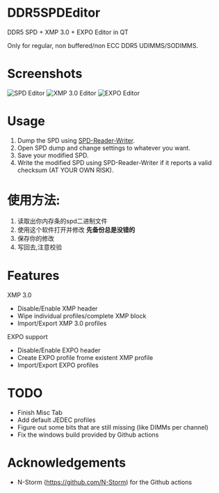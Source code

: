 # DDR5SPDEditor
DDR5 SPD + XMP 3.0 + EXPO Editor in QT

Only for regular, non buffered/non ECC DDR5 UDIMMS/SODIMMS.

# Screenshots
![SPD Editor](Images/jedec.png)
![XMP 3.0 Editor](Images/xmp.png)
![EXPO Editor](Images/expo.png)

# Usage
1. Dump the SPD using [SPD-Reader-Writer](https://github.com/1a2m3/SPD-Reader-Writer).
2. Open SPD dump and change settings to whatever you want.
3. Save your modified SPD.
4. Write the modified SPD using SPD-Reader-Writer if it reports a valid checksum (AT YOUR OWN RISK).

# 使用方法:
1. 读取出你内存条的spd二进制文件
2. 使用这个软件打开并修改 **先备份总是没错的**
3. 保存你的修改
4. 写回去,注意校验
 
# Features
XMP 3.0
- Disable/Enable XMP header
- Wipe individual profiles/complete XMP block
- Import/Export XMP 3.0 profiles

EXPO support
- Disable/Enable EXPO header
- Create EXPO profile frome existent XMP profile
- Import/Export EXPO profiles

# TODO
- Finish Misc Tab
- Add default JEDEC profiles
- Figure out some bits that are still missing (like DIMMs per channel)
- Fix the windows build provided by Github actions

# Acknowledgements
- N-Storm (https://github.com/N-Storm) for the Github actions
